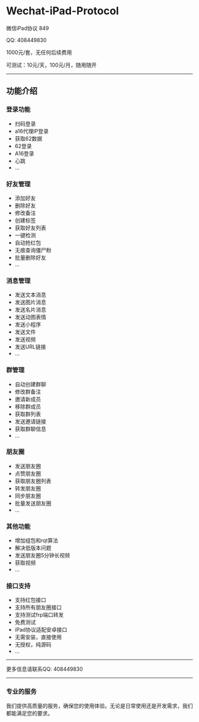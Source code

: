 # Wechat-iPad-Protocol

微信iPad协议 849

QQ: 408449830

1000元/套，无任何后续费用

可测试：10元/天，100元/月，随用随开

---

## 功能介绍

### 登录功能
- 扫码登录
- a16代理IP登录
- 获取62数据
- 62登录
- A16登录
- 心跳
- ...

### 好友管理
- 添加好友
- 删除好友
- 修改备注
- 创建标签
- 获取好友列表
- 一键检测
- 自动抢红包
- 无痕查询僵尸粉
- 批量删除好友
- ...

### 消息管理
- 发送文本消息
- 发送图片消息
- 发送名片消息
- 发送动图表情
- 发送小程序
- 发送文件
- 发送视频
- 发送URL链接
- ...

### 群管理
- 自动创建群聊
- 修改群备注
- 邀请新成员
- 移除群成员
- 获取群列表
- 发送邀请链接
- 获取群聊信息
- ...

### 朋友圈
- 发送朋友圈
- 点赞朋友圈
- 获取朋友圈列表
- 转发朋友圈
- 同步朋友圈
- 批量发送朋友圈
- ...

### 其他功能
- 增加组包和rqt算法
- 解决低版本问题
- 发送朋友圈5分钟长视频
- 获取视频
- ...

### 接口支持
- 支持红包接口
- 支持所有朋友圈接口
- 支持测试frp端口转发
- 免费测试
- iPad协议适配安卓接口
- 无需安装，直接使用
- 无授权，纯源码
- ...

---

更多信息请联系QQ: 408449830

---

### 专业的服务
我们提供高质量的服务，确保您的使用体验。无论是日常使用还是开发需求，我们都能满足您的要求。
